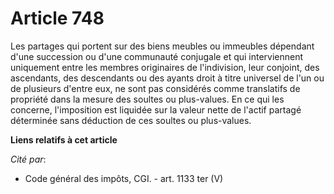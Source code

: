 # Article 748

Les partages qui portent sur des biens meubles ou immeubles dépendant d'une succession ou d'une communauté conjugale et qui
interviennent uniquement entre les membres originaires de l'indivision, leur conjoint, des ascendants, des descendants ou des
ayants droit à titre universel de l'un ou de plusieurs d'entre eux, ne sont pas considérés comme translatifs de propriété
dans la mesure des soultes ou plus-values. En ce qui les concerne, l'imposition est liquidée sur la valeur nette de l'actif
partagé déterminée sans déduction de ces soultes ou plus-values.

**Liens relatifs à cet article**

_Cité par_:

  - Code général des impôts, CGI. - art. 1133 ter (V)
